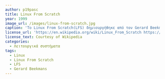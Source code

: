 ```yaml
---
author: p19pasc
title: Linux From Scratch
year: 1999
image_url: /images/linux-from-scratch.jpg
caption: 'Το Linux From Scratch(LFS) δημιουργήθηκε από τον Gerard Beekmans το 1999. Με αυτό μπορεί να κατασκευαστεί ένα σύστημα Linux από οποιονδήποτε χρήστη, δημιουργώντας το από την αρχή κομμάτι-κομμάτι. Τα πλεονεκτήματα αυτής της μεθόδου είναι πως πρόκειται για ένα συμπαγές,ευέλικτο και ασφαλές σύστημα και προσφέρει καλύτερη κατανόηση των εσωτερικών λειτουργιών των λειτουργικών συστημάτων που βασίζονται σε Linux.'
license_url: 'https://en.wikipedia.org/wiki/Linux_From_Scratch https://www.flickr.com/photos/133825397@N08/43769468704'
license_text: Courtesy of Wikipedia
categories:
  - Λειτουργικά συστήματα
tags:
  - Linux
  - Linux From Scratch
  - LFS
  - Gerard Beekmans
---
```

